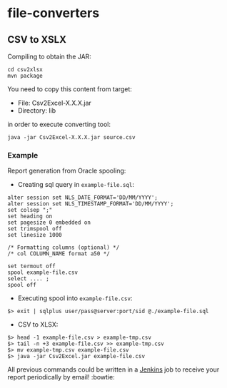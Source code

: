 # file-converters
## CSV to XSLX

Compiling to obtain the JAR:

    cd csv2xlsx
    mvn package

You need to copy this content from target:

* File: Csv2Excel-X.X.X.jar
* Directory: lib

in order to execute converting tool:

    java -jar Csv2Excel-X.X.X.jar source.csv

### Example

Report generation from Oracle spooling:

* Creating sql query in `example-file.sql`:

```
alter session set NLS_DATE_FORMAT='DD/MM/YYYY';
alter session set NLS_TIMESTAMP_FORMAT='DD/MM/YYYY';
set colsep ";"
set heading on
set pagesize 0 embedded on
set trimspool off
set linesize 1000

/* Formatting columns (optional) */
/* col COLUMN_NAME format a50 */

set termout off
spool example-file.csv
select .... ;
spool off
```

* Executing spool into `example-file.csv`:

```
$> exit | sqlplus user/pass@server:port/sid @./example-file.sql
```

* CSV to XLSX:

```
$> head -1 example-file.csv > example-tmp.csv
$> tail -n +3 example-file.csv >> example-tmp.csv
$> mv example-tmp.csv example-file.csv
$> java -jar Csv2Excel.jar example-file.csv
```

All previous commands could be written in a [Jenkins](https://jenkins.io/) job to receive your report periodically by email! :bowtie:
